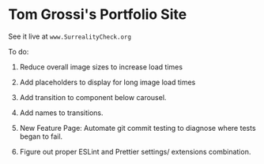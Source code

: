# Tom Grossi's Portfolio Site

See it live at `www.SurrealityCheck.org`

To do:

1. Reduce overall image sizes to increase load times
1. Add placeholders to display for long image load times
1. Add transition to component below carousel.
1. Add names to transitions.

1. New Feature Page: Automate git commit testing to diagnose where tests began to fail.

1. Figure out proper ESLint and Prettier settings/ extensions combination.

